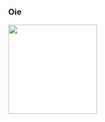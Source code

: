 ### Oie

<!--
**loudornelles/loudornelles** is a ✨ _special_ ✨ repository because its `README.md` (this file) appears on your GitHub profile.

Here are some ideas to get you started:

- 🔭 I’m currently working on ...
- 🌱 I’m currently learning ...
- 👯 I’m looking to collaborate on ...
- 🤔 I’m looking for help with ...
- 💬 Ask me about ...
- 📫 How to reach me: ...
- 😄 Pronouns: ...
- ⚡ Fun fact: ...
-->
 <div>
  <a href="https://github.com/loudornelles">
  <img height="180em" src="https://github-readme-stats.vercel.app/api?username=loudornelles&show_icons=true&theme=onedark&include_all_commits=true&count_private=true"/>
</div> 
